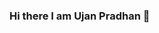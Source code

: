 ### Hi there I am Ujan Pradhan 👋

<!--
- 🔭 I’m currently working on: Front End Development,Python and C++
- 🌱 I’m currently learning: Machine Learning and ReactJs
- 📫 How to reach me:
- 😄 Pronouns: He/Him
- ⚡ Fun fact:I'm more productive at night
-->
